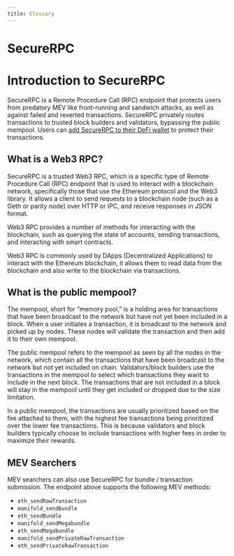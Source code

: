 ```yaml
---
title: Glossary
---
```


# SecureRPC

# **Introduction to SecureRPC**

SecureRPC is a Remote Procedure Call (RPC) endpoint that protects users from predatory MEV like front-running and sandwich attacks, as well as against failed and reverted transactions. SecureRPC privately routes transactions to trusted block builders and validators, bypassing the public mempool. Users can [add SecureRPC to their DeFi wallet](https://www.notion.so/How-to-add-SecureRPC-to-MetaMask-db10a330d9ce4c95a3ebda11cc9f391f?pvs=21) to protect their transactions.

## **What is a Web3 RPC?**

SecureRPC is a trusted Web3 RPC, which is a specific type of Remote Procedure Call (RPC) endpoint that is used to interact with a blockchain network, specifically those that use the Ethereum protocol and the Web3 library. It allows a client to send requests to a blockchain node (such as a Geth or parity node) over HTTP or IPC, and receive responses in JSON format.

Web3 RPC provides a number of methods for interacting with the blockchain, such as querying the state of accounts, sending transactions, and interacting with smart contracts.

Web3 RPC is commonly used by DApps (Decentralized Applications) to interact with the Ethereum blockchain, it allows them to read data from the blockchain and also write to the blockchain via transactions.

## **What is the public mempool?**

The mempool, short for “memory pool,” is a holding area for transactions that have been broadcast to the network but have not yet been included in a block. When a user initiates a transaction, it is broadcast to the network and picked up by nodes. These nodes will validate the transaction and then add it to their own mempool.

The public mempool refers to the mempool as seen by all the nodes in the network, which contain all the transactions that have been broadcast to the network but not yet included on chain. Validators/block builders use the transactions in the mempool to select which transactions they want to include in the next block. The transactions that are not included in a block will stay in the mempool until they get included or dropped due to the size limitation.

In a public mempool, the transactions are usually prioritized based on the fee attached to them, with the highest fee transactions being prioritized over the lower fee transactions. This is because validators and block builders typically choose to include transactions with higher fees in order to maximize their rewards.

## **MEV Searchers**

MEV searchers can also use SecureRPC for bundle / transaction submission. The endpoint above supports the following MEV methods:

- `eth_sendRawTransaction`
- `manifold_sendBundle`
- `eth_sendBundle`
- `manifold_sendMegabundle`
- `eth_sendMegabundle`
- `manifold_sendPrivateRawTransaction`
- `eth_sendPrivateRawTransaction`
